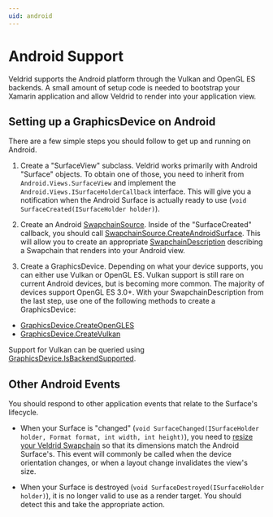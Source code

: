 ```yaml
---
uid: android
---
```


# Android Support

Veldrid supports the Android platform through the Vulkan and OpenGL ES backends. A small amount of setup code is needed to bootstrap your Xamarin application and allow Veldrid to render into your application view.

## Setting up a GraphicsDevice on Android

There are a few simple steps you should follow to get up and running on Android.

1. Create a "SurfaceView" subclass. Veldrid works primarily with Android "Surface" objects. To obtain one of those, you need to inherit from `Android.Views.SurfaceView` and implement the `Android.Views.ISurfaceHolderCallback` interface. This will give you a notification when the Android Surface is actually ready to use (`void SurfaceCreated(ISurfaceHolder holder)`).

2. Create an Android [SwapchainSource](xref:Veldrid.SwapchainSource). Inside of the "SurfaceCreated" callback, you should call [SwapchainSource.CreateAndroidSurface](xref:Veldrid.SwapchainSource#Veldrid_SwapchainSource_CreateAndroidSurface_IntPtr_IntPtr_). This will allow you to create an appropriate [SwapchainDescription](xref:Veldrid.SwapchainDescription) describing a Swapchain that renders into your Android view.

3. Create a GraphicsDevice. Depending on what your device supports, you can either use Vulkan or OpenGL ES. Vulkan support is still rare on current Android devices, but is becoming more common. The majority of devices support OpenGL ES 3.0+. With your SwapchainDescription from the last step, use one of the following methods to create a GraphicsDevice:

* [GraphicsDevice.CreateOpenGLES](xref:Veldrid.GraphicsDevice#Veldrid_GraphicsDevice_CreateOpenGLES_Veldrid_GraphicsDeviceOptions_Veldrid_SwapchainDescription_)
* [GraphicsDevice.CreateVulkan](xref:Veldrid.GraphicsDevice#Veldrid_GraphicsDevice_CreateVulkan_Veldrid_GraphicsDeviceOptions_Veldrid_SwapchainDescription_)

Support for Vulkan can be queried using [GraphicsDevice.IsBackendSupported](xref:Veldrid.GraphicsDevice#Veldrid_GraphicsDevice_IsBackendSupported_Veldrid_GraphicsBackend_).

## Other Android Events

You should respond to other application events that relate to the Surface's lifecycle.

* When your Surface is "changed" (`void SurfaceChanged(ISurfaceHolder holder, Format format, int width, int height)`), you need to [resize your Veldrid Swapchain](xref:Veldrid.Swapchain#Veldrid_Swapchain_Resize_System_UInt32_System_UInt32_) so that its dimensions match the Android Surface's. This event will commonly be called when the device orientation changes, or when a layout change invalidates the view's size.

* When your Surface is destroyed (`void SurfaceDestroyed(ISurfaceHolder holder)`), it is no longer valid to use as a render target. You should detect this and take the appropriate action.
